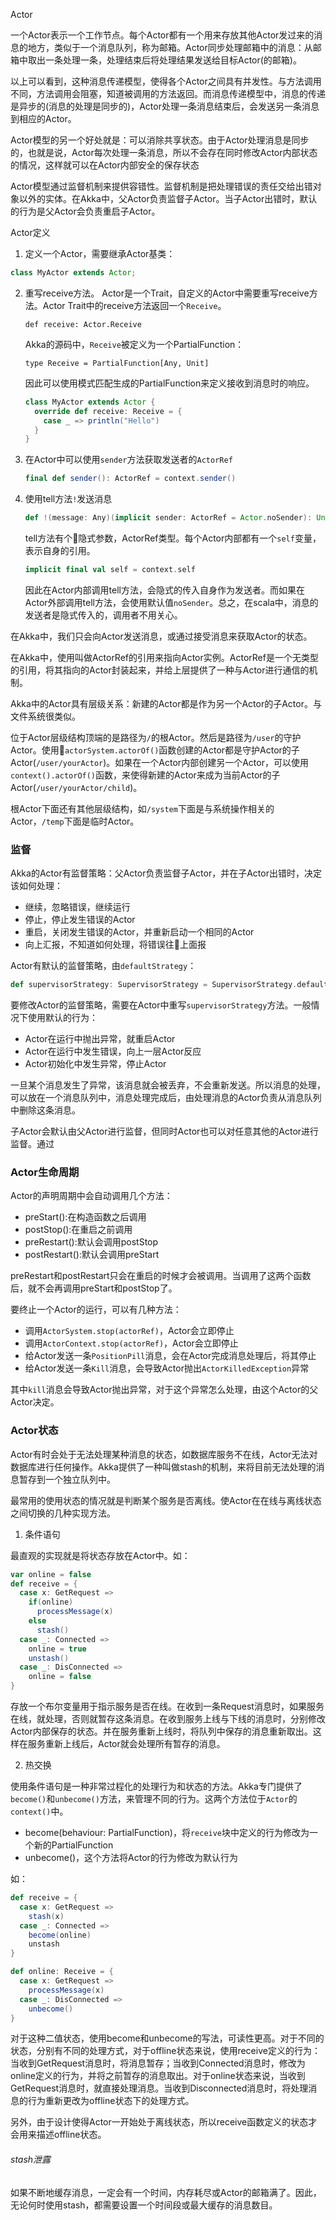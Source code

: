 Actor

一个Actor表示一个工作节点。每个Actor都有一个用来存放其他Actor发过来的消息的地方，类似于一个消息队列，称为邮箱。Actor同步处理邮箱中的消息：从邮箱中取出一条处理一条，处理结束后将处理结果发送给目标Actor(的邮箱)。

以上可以看到，这种消息传递模型，使得各个Actor之间具有并发性。与方法调用不同，方法调用会阻塞，知道被调用的方法返回。而消息传递模型中，消息的传递是异步的(消息的处理是同步的)，Actor处理一条消息结束后，会发送另一条消息到相应的Actor。

Actor模型的另一个好处就是：可以消除共享状态。由于Actor处理消息是同步的，也就是说，Actor每次处理一条消息，所以不会存在同时修改Actor内部状态的情况，这样就可以在Actor内部安全的保存状态

Actor模型通过监督机制来提供容错性。监督机制是把处理错误的责任交给出错对象以外的实体。在Akka中，父Actor负责监督子Actor。当子Actor出错时，默认的行为是父Actor会负责重启子Actor。





Actor定义

1. 定义一个Actor，需要继承Actor基类：

  ```Scala
  class MyActor extends Actor;
  ```
2. 重写receive方法。
  Actor是一个Trait，自定义的Actor中需要重写receive方法。Actor Trait中的receive方法返回一个`Receive`。

    ```
    def receive: Actor.Receive
    ```
    Akka的源码中，`Receive`被定义为一个PartialFunction：

    ```
    type Receive = PartialFunction[Any, Unit]
    ```

    因此可以使用模式匹配生成的PartialFunction来定义接收到消息时的响应。

    ```Scala
    class MyActor extends Actor {
      override def receive: Receive = {
        case _ => println("Hello")
      }
    }
    ```
3. 在Actor中可以使用`sender`方法获取发送者的`ActorRef`

    ```Scala
    final def sender(): ActorRef = context.sender()
    ```
4. 使用tell方法`!`发送消息

    ```Scala
    def !(message: Any)(implicit sender: ActorRef = Actor.noSender): Unit
    ```
    tell方法有个隐式参数，ActorRef类型。每个Actor内部都有一个`self`变量，表示自身的引用。

    ```Scala
    implicit final val self = context.self
    ```

    因此在Actor内部调用tell方法，会隐式的传入自身作为发送者。而如果在Actor外部调用tell方法，会使用默认值`noSender`。总之，在scala中，消息的发送者是隐式传入的，调用者不用关心。


  在Akka中，我们只会向Actor发送消息，或通过接受消息来获取Actor的状态。

  在Akka中，使用叫做ActorRef的引用来指向Actor实例。ActorRef是一个无类型的引用，将其指向的Actor封装起来，并给上层提供了一种与Actor进行通信的机制。


  Akka中的Actor具有层级关系：新建的Actor都是作为另一个Actor的子Actor。与文件系统很类似。

  位于Actor层级结构顶端的是路径为`/`的根Actor。然后是路径为`/user`的守护Actor。使用`actorSystem.actorOf()`函数创建的Actor都是守护Actor的子Actor(`/user/yourActor`)。如果在一个Actor内部创建另一个Actor，可以使用`context().actorOf()`函数，来使得新建的Actor来成为当前Actor的子Actor(`/user/yourActor/child`)。

  根Actor下面还有其他层级结构，如`/system`下面是与系统操作相关的Actor，`/temp`下面是临时Actor。

### 监督

Akka的Actor有监督策略：父Actor负责监督子Actor，并在子Actor出错时，决定该如何处理：

  * 继续，忽略错误，继续运行
  * 停止，停止发生错误的Actor
  * 重启，关闭发生错误的Actor，并重新启动一个相同的Actor
  * 向上汇报，不知道如何处理，将错误往上面报

Actor有默认的监督策略，由`defaultStrategy`：

```Scala
def supervisorStrategy: SupervisorStrategy = SupervisorStrategy.defaultStrategy
```

要修改Actor的监督策略，需要在Actor中重写`supervisorStrategy`方法。一般情况下使用默认的行为：

* Actor在运行中抛出异常，就重启Actor
* Actor在运行中发生错误，向上一层Actor反应
* Actor初始化中发生异常，停止Actor

一旦某个消息发生了异常，该消息就会被丢弃，不会重新发送。所以消息的处理，可以放在一个消息队列中，消息处理完成后，由处理消息的Actor负责从消息队列中删除这条消息。

子Actor会默认由父Actor进行监督，但同时Actor也可以对任意其他的Actor进行监督。通过

### Actor生命周期

Actor的声明周期中会自动调用几个方法：

* preStart():在构造函数之后调用
* postStop():在重启之前调用
* preRestart():默认会调用postStop
* postRestart():默认会调用preStart

preRestart和postRestart只会在重启的时候才会被调用。当调用了这两个函数后，就不会再调用preStart和postStop了。

要终止一个Actor的运行，可以有几种方法：

- 调用`ActorSystem.stop(actorRef)`，Actor会立即停止
- 调用`ActorContext.stop(actorRef)`，Actor会立即停止
- 给Actor发送一条`PositionPill`消息，会在Actor完成消息处理后，将其停止
- 给Actor发送一条`Kill`消息，会导致Actor抛出`ActorKilledException`异常

其中`kill`消息会导致Actor抛出异常，对于这个异常怎么处理，由这个Actor的父Actor决定。


### Actor状态

Actor有时会处于无法处理某种消息的状态，如数据库服务不在线，Actor无法对数据库进行任何操作。Akka提供了一种叫做stash的机制，来将目前无法处理的消息暂存到一个独立队列中。

最常用的使用状态的情况就是判断某个服务是否离线。使Actor在在线与离线状态之间切换的几种实现方法。

1. 条件语句

最直观的实现就是将状态存放在Actor中。如：

```Scala
var online = false
def receive = {
  case x: GetRequest =>
    if(online)
      processMessage(x)
    else
      stash()
  case _: Connected =>
    online = true
    unstash()
  case _: DisConnected =>
    online = false
}
```

存放一个布尔变量用于指示服务是否在线。在收到一条Request消息时，如果服务在线，就处理，否则就暂存这条消息。在收到服务上线与下线的消息时，分别修改Actor内部保存的状态。并在服务重新上线时，将队列中保存的消息重新取出。这样在服务重新上线后，Actor就会处理所有暂存的消息。

2. 热交换

使用条件语句是一种非常过程化的处理行为和状态的方法。Akka专门提供了`become()`和`unbecome()`方法，来管理不同的行为。这两个方法位于`Actor`的`context()`中。

- become(behaviour: PartialFunction)，将`receive`块中定义的行为修改为一个新的PartialFunction
- unbecome()，这个方法将Actor的行为修改为默认行为

如：

```Scala
def receive = {
  case x: GetRequest =>
    stash(x)
  case _: Connected =>
    become(online)
    unstash
}

def online: Receive = {
  case x: GetRequest =>
    processMessage(x)
  case _: DisConnected =>
    unbecome()
}
```

对于这种二值状态，使用become和unbecome的写法，可读性更高。对于不同的状态，分别有不同的处理方式，对于offline状态来说，使用receive定义的行为：当收到GetRequest消息时，将消息暂存；当收到Connected消息时，修改为online定义的行为，并将之前暂存的消息取出。对于online状态来说，当收到GetRequest消息时，就直接处理消息。当收到Disconnected消息时，将处理消息的行为重新更改为offline状态下的处理方式。

另外，由于设计使得Actor一开始处于离线状态，所以receive函数定义的状态才会用来描述offline状态。

###### stash泄露

如果不断地缓存消息，一定会有一个时间，内存耗尽或Actor的邮箱满了。因此，无论何时使用stash，都需要设置一个时间段或最大缓存的消息数目。
